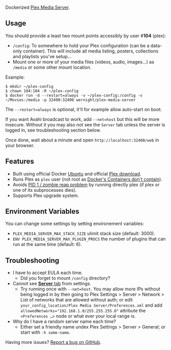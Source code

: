 Dockerized [Plex Media Server](https://plex.tv/).

Usage
-----

You should provide a least two mount points accessibly by user #**104** (plex):

  * `/config`: To somewhere to hold your Plex configuration (can be a data-only container). This will include all media listing, posters, collections and playlists you've setup...
  * Mount one or more of your media files (videos, audio, images...) as `/media` or some other mount location.

Example:

    $ mkdir ~/plex-config
    $ chown 104:104 -R ~/plex-config
    $ docker run -d --restart=always -v ~/plex-config:/config -v ~/Movies:/media -p 32400:32400 wernight/plex-media-server

The `--restart=always` is optional, it'll for example allow auto-start on boot.

If you want Avahi broadcast to work, add `--net=host` but this will be more insecure. Without it you may also not see the `Server` tab unless the server is logged in, see troubleshooting section below.

Once done, wait about a minute and open `http://localhost:32400/web` in your browser.


Features
--------

  * Built using official Docker [Ubuntu](https://registry.hub.docker.com/_/ubuntu/) and official [Plex download](https://plex.tv/downloads).
  * Runs Plex as `plex` user (not root as [Docker's Containers don't contain](http://www.projectatomic.io/blog/2014/09/yet-another-reason-containers-don-t-contain-kernel-keyrings/)).
  * Avoids [PID 1 / zombie reap problem](https://blog.phusion.nl/2015/01/20/docker-and-the-pid-1-zombie-reaping-problem/) by running directly plex (if plex or one of its subprocesses dies).
  * Supports Plex upgrade system.


Environment Variables
---------------------

You can change some settings by setting environement variables:

  * `PLEX_MEDIA_SERVER_MAX_STACK_SIZE` ulimit stack size (default: 3000).
  * `ENV PLEX_MEDIA_SERVER_MAX_PLUGIN_PROCS` the number of plugins that can run at the same time (default: 6).


Troubleshooting
---------------

  * I have to accept EULA each time.
      * Did you forget to mount `/config` directory?
  * Cannot see [**Server** tab](http://localhost:32400/web/index.html#!/settings/server) from settings.
      * Try running once with `--net=host`. You may allow more IPs without being logged in by then going to Plex Settings > Server > Network > List of networks that are allowed without auth; or edit `your_config_location/Plex Media Server/Preferences.xml` and add `allowedNetworks="192.168.1.0/255.255.255.0"` attribute the `<Preferences …>` node or what ever your local range is.
  * Why do I have a random server name each time?
      * Either set a friendly name undex Plex Settings > Server > General; or start with `-h some-name`.

Having more issues? [Report a bug on GitHub](https://github.com/wernight/docker-plex-media-server/issues).